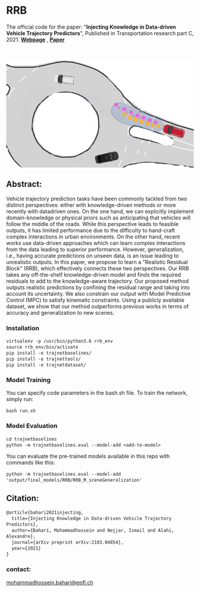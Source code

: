 # RRB
The official code for the paper: "**Injecting Knowledge in Data-driven Vehicle Trajectory Predictors**", Published in Transportation research part C, 2021. 
[**Webpage**](https://mohammadhossein-bahari.github.io/RRB/) , [**Paper**](https://arxiv.org/pdf/2103.04854.pdf)

&nbsp;

![](pull2-white.png?raw=true "Title")




## Abstract:
Vehicle trajectory prediction tasks have been commonly tackled from two distinct
perspectives: either with knowledge-driven methods or more recently with datadriven ones. On the one hand, we can explicitly implement domain-knowledge
or physical priors such as anticipating that vehicles will follow the middle of the
roads. While this perspective leads to feasible outputs, it has limited performance
due to the difficulty to hand-craft complex interactions in urban environments.
On the other hand, recent works use data-driven approaches which can learn
complex interactions from the data leading to superior performance. However,
generalization, i.e., having accurate predictions on unseen data, is an issue leading
to unrealistic outputs. In this paper, we propose to learn a "Realistic Residual
Block" (RRB), which effectively connects these two perspectives. Our RRB
takes any off-the-shelf knowledge-driven model and finds the required residuals
to add to the knowledge-aware trajectory. Our proposed method outputs realistic
predictions by confining the residual range and taking into account its uncertainty.
We also constrain our output with Model Predictive Control (MPC) to satisfy
kinematic constraints. Using a publicly available dataset, we show that our method
outperforms previous works in terms of accuracy and generalization to new scenes.


### Installation ###
```
virtualenv -p /usr/bin/python3.6 rrb_env
source rrb_env/bin/activate
pip install -e trajnetbaselines/
pip install -e trajnettools/
pip install -e trajnetdataset/
```

### Model Training ###
You can specify code parameters in the bash.sh file. To train the network, simply run:
```
bash run.sh
```
### Model Evaluation ###
```
cd trajnetbaselines
python -m trajnetbaselines.eval --model-add <add-to-model>
```
You can evaluate the pre-trained models available in this repo with commands like this: 
```
python -m trajnetbaselines.eval --model-add 'output/final_models/RRB/RRB_M_sceneGeneralization'
```

## Citation: 
```
@article{bahari2021injecting,
  title={Injecting Knowledge in Data-driven Vehicle Trajectory Predictors},
  author={Bahari, Mohammadhossein and Nejjar, Ismail and Alahi, Alexandre},
  journal={arXiv preprint arXiv:2103.04854},
  year={2021}
}
```
### contact:
mohammadhossein.bahari@epfl.ch
